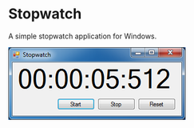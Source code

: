 Stopwatch
=========

A simple stopwatch application for Windows.

<img src="https://raw.githubusercontent.com/xioTechnologies/Stopwatch/master/Stopwatch.png"/>
